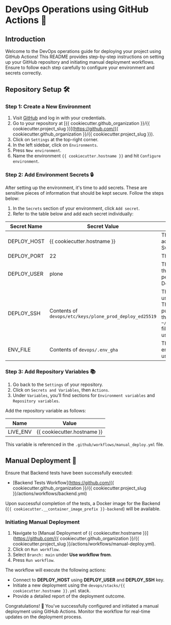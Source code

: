 # DevOps Operations using GitHub Actions 🚀

## Introduction

Welcome to the DevOps operations guide for deploying your project using GitHub Actions! This README provides step-by-step instructions on setting up your GitHub repository and initiating manual deployment workflows. Ensure to follow each step carefully to configure your environment and secrets correctly.

## Repository Setup 🛠️

### Step 1: Create a New Environment

1. Visit [GitHub](https://github.com/) and log in with your credentials.
2. Go to your repository at [{{ cookiecutter.github_organization }}/{{ cookiecutter.project_slug }}](https://github.com/{{ cookiecutter.github_organization }}/{{ cookiecutter.project_slug }}).
3. Click on `Settings` at the top-right corner.
4. In the left sidebar, click on `Environments`.
5. Press `New environment`.
6. Name the environment `{{ cookiecutter.hostname }}` and hit `Configure environment`.

### Step 2: Add Environment Secrets 🔒

After setting up the environment, it's time to add secrets. These are sensitive pieces of information that should be kept secure. Follow the steps below:

1. In the `Secrets` section of your environment, click `Add secret`.
2. Refer to the table below and add each secret individually:

| Secret Name | Secret Value | Description |
|-------------|--------------|-------------|
| DEPLOY_HOST | {{ cookiecutter.hostname }} | The hostname or IP address of your Docker Swarm manager. |
| DEPLOY_PORT | 22 | The SSHD Port. |
| DEPLOY_USER | plone | The user to connect to the deploy host, with permissions to run Docker commands. |
| DEPLOY_SSH  | Contents of `devops/etc/keys/plone_prod_deploy_ed25519` | The private SSH key used for connection. The corresponding public key should be in the `~/.ssh/authorized_keys` file of the deployment user. |
| ENV_FILE    | Contents of `devops/.env_gha` | The file containing environment variables used by the stack file. |

### Step 3: Add Repository Variables 📚

1. Go back to the `Settings` of your repository.
2. Click on `Secrets and Variables`, then `Actions`.
3. Under `Variables`, you’ll find sections for `Environment variables` and `Repository variables`.

Add the repository variable as follows:

| Name     | Value |
|----------|-------|
| LIVE_ENV | {{ cookiecutter.hostname }} |

This variable is referenced in the `.github/workflows/manual_deploy.yml` file.

## Manual Deployment 🚀

Ensure that Backend tests have been successfully executed:

- [Backend Tests Workflow](https://github.com/{{ cookiecutter.github_organization }}/{{ cookiecutter.project_slug }}/actions/workflows/backend.yml)

Upon successful completion of the tests, a Docker image for the Backend (`{{ cookiecutter.__container_image_prefix }}-backend`) will be available.

### Initiating Manual Deployment

1. Navigate to [Manual Deployment of {{ cookiecutter.hostname }}](https://github.com/{{ cookiecutter.github_organization }}/{{ cookiecutter.project_slug }}/actions/workflows/manual-deploy.yml).
2. Click on `Run workflow`.
3. Select `Branch: main` under **Use workflow from**.
4. Press `Run workflow`.

The workflow will execute the following actions:

- Connect to **DEPLOY_HOST** using **DEPLOY_USER** and **DEPLOY_SSH** key.
- Initiate a new deployment using the `devops/stacks/{{ cookiecutter.hostname }}.yml` stack.
- Provide a detailed report of the deployment outcome.

Congratulations! 🎉 You've successfully configured and initiated a manual deployment using GitHub Actions. Monitor the workflow for real-time updates on the deployment process.
